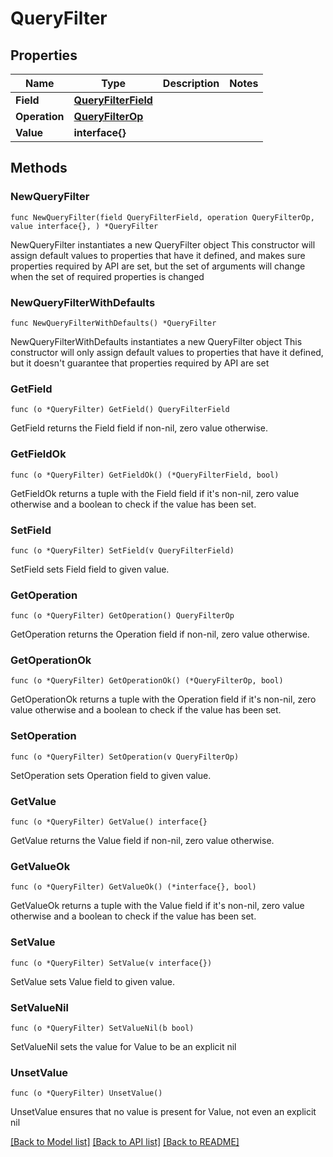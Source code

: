 # QueryFilter

## Properties

Name | Type | Description | Notes
------------ | ------------- | ------------- | -------------
**Field** | [**QueryFilterField**](QueryFilterField.md) |  | 
**Operation** | [**QueryFilterOp**](QueryFilterOp.md) |  | 
**Value** | **interface{}** |  | 

## Methods

### NewQueryFilter

`func NewQueryFilter(field QueryFilterField, operation QueryFilterOp, value interface{}, ) *QueryFilter`

NewQueryFilter instantiates a new QueryFilter object
This constructor will assign default values to properties that have it defined,
and makes sure properties required by API are set, but the set of arguments
will change when the set of required properties is changed

### NewQueryFilterWithDefaults

`func NewQueryFilterWithDefaults() *QueryFilter`

NewQueryFilterWithDefaults instantiates a new QueryFilter object
This constructor will only assign default values to properties that have it defined,
but it doesn't guarantee that properties required by API are set

### GetField

`func (o *QueryFilter) GetField() QueryFilterField`

GetField returns the Field field if non-nil, zero value otherwise.

### GetFieldOk

`func (o *QueryFilter) GetFieldOk() (*QueryFilterField, bool)`

GetFieldOk returns a tuple with the Field field if it's non-nil, zero value otherwise
and a boolean to check if the value has been set.

### SetField

`func (o *QueryFilter) SetField(v QueryFilterField)`

SetField sets Field field to given value.


### GetOperation

`func (o *QueryFilter) GetOperation() QueryFilterOp`

GetOperation returns the Operation field if non-nil, zero value otherwise.

### GetOperationOk

`func (o *QueryFilter) GetOperationOk() (*QueryFilterOp, bool)`

GetOperationOk returns a tuple with the Operation field if it's non-nil, zero value otherwise
and a boolean to check if the value has been set.

### SetOperation

`func (o *QueryFilter) SetOperation(v QueryFilterOp)`

SetOperation sets Operation field to given value.


### GetValue

`func (o *QueryFilter) GetValue() interface{}`

GetValue returns the Value field if non-nil, zero value otherwise.

### GetValueOk

`func (o *QueryFilter) GetValueOk() (*interface{}, bool)`

GetValueOk returns a tuple with the Value field if it's non-nil, zero value otherwise
and a boolean to check if the value has been set.

### SetValue

`func (o *QueryFilter) SetValue(v interface{})`

SetValue sets Value field to given value.


### SetValueNil

`func (o *QueryFilter) SetValueNil(b bool)`

 SetValueNil sets the value for Value to be an explicit nil

### UnsetValue
`func (o *QueryFilter) UnsetValue()`

UnsetValue ensures that no value is present for Value, not even an explicit nil

[[Back to Model list]](../README.md#documentation-for-models) [[Back to API list]](../README.md#documentation-for-api-endpoints) [[Back to README]](../README.md)



